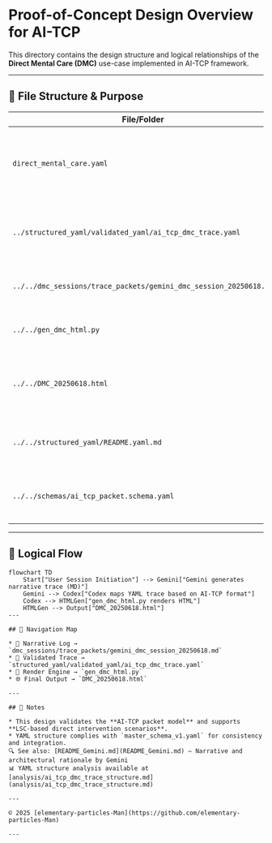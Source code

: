 # Proof-of-Concept Design Overview for AI-TCP

This directory contains the design structure and logical relationships of the **Direct Mental Care (DMC)** use-case implemented in AI-TCP framework.

---

## 📂 File Structure & Purpose

| File/Folder                                                       | Purpose                                                                       |
| ----------------------------------------------------------------- | ----------------------------------------------------------------------------- |
| `direct_mental_care.yaml`                                         | Structured YAML representing the PoC phase and packet outline for DMC session |
| `../structured_yaml/validated_yaml/ai_tcp_dmc_trace.yaml`         | Detailed trace log in YAML format (Codex and Gemini collaborative output)     |
| `../../dmc_sessions/trace_packets/gemini_dmc_session_20250618.md` | Original narrative trace (Gemini-generated)                                   |
| `../../gen_dmc_html.py`                                           | Python script for HTML rendering of YAML session                              |
| `../../DMC_20250618.html`                                         | Final human-readable HTML page generated from YAML session                    |
| `../../structured_yaml/README.yaml.md`                            | Meta-documentation on YAML schema hierarchy                                   |
| `../../schemas/ai_tcp_packet.schema.yaml`                         | YAML schema reference for packet validation (optional)                        |

---

## 🔁 Logical Flow

```mermaid
flowchart TD
    Start["User Session Initiation"] --> Gemini["Gemini generates narrative trace (MD)"]
    Gemini --> Codex["Codex maps YAML trace based on AI-TCP format"]
    Codex --> HTMLGen["gen_dmc_html.py renders HTML"]
    HTMLGen --> Output["DMC_20250618.html"]
---

## 🧭 Navigation Map

* 📄 Narrative Log → `dmc_sessions/trace_packets/gemini_dmc_session_20250618.md`
* 🧾 Validated Trace → `structured_yaml/validated_yaml/ai_tcp_dmc_trace.yaml`
* 🧠 Render Engine → `gen_dmc_html.py`
* 🌐 Final Output → `DMC_20250618.html`

---

## 📌 Notes

* This design validates the **AI-TCP packet model** and supports **LSC-based direct intervention scenarios**.
* YAML structure complies with `master_schema_v1.yaml` for consistency and integration.
🔍 See also: [README_Gemini.md](README_Gemini.md) — Narrative and architectural rationale by Gemini
📊 YAML structure analysis available at [analysis/ai_tcp_dmc_trace_structure.md](analysis/ai_tcp_dmc_trace_structure.md)

---

© 2025 [elementary-particles-Man](https://github.com/elementary-particles-Man)

---
